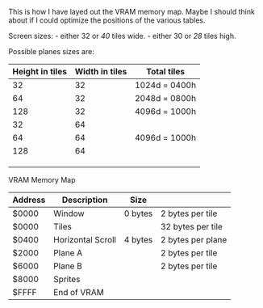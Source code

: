 This is how I have layed out the VRAM memory map.
Maybe I should think about if I could optimize the positions of the various
tables.

Screen sizes:
    - either 32 or *40* tiles wide.
    - either 30 or *28*  tiles high.

Possible planes sizes are:

| Height in tiles | Width in tiles | Total tiles    |
|-----------------|----------------|----------------|
| 32              | 32             | 1024d = 0400h  |
| 64              | 32             | 2048d = 0800h  |
| 128             | 32             | 4096d = 1000h  |
| 32              | 64             |                |
| 64              | 64             | 4096d = 1000h  |
| 128             | 64             |                |
|                 |                |                |
|                 |                |                |
|                 |                |                |

VRAM Memory Map

| Address | Description       | Size    |                                      |
|---------|-------------------|---------|--------------------------------------|
| $0000   | Window            | 0 bytes | 2 bytes per tile                     |
| $0000   | Tiles             |         | 32 bytes per tile                    |
| $0400   | Horizontal Scroll | 4 bytes | 2 bytes per plane                    |
| $2000   | Plane A           |         | 2 bytes per tile                     |
| $6000   | Plane B           |         | 2 bytes per tile                     |
| $8000   | Sprites           |         |                                      |
| $FFFF   | End of VRAM       |         |                                      |